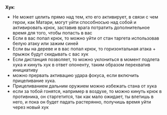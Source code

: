 **Хук**:
- Не может целить прямо над тем, кто его активирует, в связи с чем герои, как Матари, могут уйти способносью над собой и активировать крюк, заставив врага потратить дополнительное время для того, чтобы попасть в вас
- Если в вас попал крюк, то можно уйти от стан таргета использовав белую атаку или зажим синей
- Если вы на дереве и в вас попал крюк, то горизонтальная атака + прыжок будут скидывать с вас хук
- Если дистанция позволяет, то можно уклониться в момент подлета хука и кинуть хук в ответ опоненту, таким образом перехватив инициативу
- можно прервать активацию удара фокуса, если включить прицеливание хука.
- Прицеливанием дальним оружием можно избежать стана от хука
- если за тобой гонятся, например в воздухе, то можно кинуть крюк в противника, он старгетится, так как мало ожидает, ты влетишь в него, и пока он будет падать растерянно, получишь время уйти через новый хук